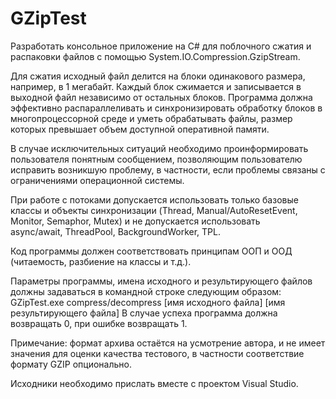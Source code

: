 # GZipTest

Разработать консольное приложение на C# для поблочного сжатия и распаковки файлов с помощью
System.IO.Compression.GzipStream.

Для сжатия исходный файл делится на блоки одинакового размера, например, в 1 мегабайт. Каждый
блок сжимается и записывается в выходной файл независимо от остальных блоков.
Программа должна эффективно распараллеливать и синхронизировать обработку блоков в
многопроцессорной среде и уметь обрабатывать файлы, размер которых превышает объем
доступной оперативной памяти.

В случае исключительных ситуаций необходимо проинформировать пользователя понятным
сообщением, позволяющим пользователю исправить возникшую проблему, в частности, если
проблемы связаны с ограничениями операционной системы.

При работе с потоками допускается использовать только базовые классы и объекты синхронизации
(Thread, Manual/AutoResetEvent, Monitor, Semaphor, Mutex) и не допускается использовать
async/await, ThreadPool, BackgroundWorker, TPL.

Код программы должен соответствовать принципам ООП и ООД (читаемость, разбиение на классы и
т.д.).

Параметры программы, имена исходного и результирующего файлов должны задаваться в
командной строке следующим образом:
GZipTest.exe compress/decompress [имя исходного файла] [имя результирующего файла]
В случае успеха программа должна возвращать 0, при ошибке возвращать 1.

Примечание: формат архива остаётся на усмотрение автора, и не имеет значения для оценки качества
тестового, в частности соответствие формату GZIP опционально.

Исходники необходимо прислать вместе с проектом Visual Studio.
